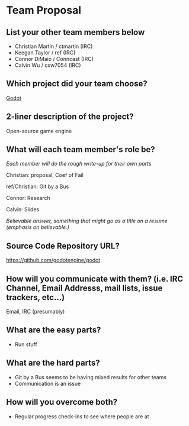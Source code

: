 # Team Proposal

## List your other team members below

  * Christian Martin / ctmartin (IRC)
  * Keegan Taylor / ref (IRC)
  * Connor DiMaio / Conncast (IRC)
  * Calvin Wu / cxw7054 (IRC)

## Which project did your team choose?

[Godot](https://godotengine.org/)

## 2-liner description of the project?

Open-source game engine

## What will each team member's role be?

_Each member will do the rough write-up for their own parts_

Christian: proposal, Coef of Fail

ref/Christian: Git by a Bus

Connor: Research

Calvin: Slides

*Believable answer, something that might go as a title on a resume (emphasis on believable.)*

## Source Code Repository URL?

https://github.com/godotengine/godot

## How will you communicate with them? (i.e. IRC Channel, Email Addresss, mail lists, issue trackers, etc...)

Email, IRC (presumably)

## What are the easy parts?

* Run stuff

## What are the hard parts?

* Git by a Bus seems to be having mixed results for other teams
* Communication is an issue

## How will you overcome both?

* Regular progress check-ins to see where people are at
